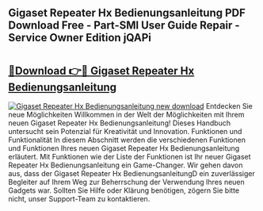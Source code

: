 ## Gigaset Repeater Hx Bedienungsanleitung PDF Download Free - Part-SMl User Guide Repair - Service Owner Edition jQAPi

# <h2><a href="http://df1u5nq.blite.top/?on=Gigaset+Repeater+Hx+Bedienungsanleitung">🔗Download 👉🔴 Gigaset Repeater Hx Bedienungsanleitung</a></h2>

[![Gigaset Repeater Hx Bedienungsanleitung new download](https://i.imgur.com/lujVjoI.png)](http://df1u5nq.blite.top/?on=Gigaset+Repeater+Hx+Bedienungsanleitung)
Entdecken Sie neue Möglichkeiten Willkommen in der Welt der Möglichkeiten mit Ihrem neuen Gigaset Repeater Hx Bedienungsanleitung! Dieses Handbuch untersucht sein Potenzial für Kreativität und Innovation. Funktionen und Funktionalität In diesem Abschnitt werden die verschiedenen Funktionen und Funktionen Ihres neuen Gigaset Repeater Hx Bedienungsanleitung erläutert. Mit Funktionen wie der Liste der Funktionen ist Ihr neuer Gigaset Repeater Hx Bedienungsanleitung ein Game-Changer. Wir gehen davon aus, dass der Gigaset Repeater Hx BedienungsanleitungD ein zuverlässiger Begleiter auf Ihrem Weg zur Beherrschung der Verwendung Ihres neuen Gadgets war. Sollten Sie Hilfe oder Klärung benötigen, zögern Sie bitte nicht, unser Support-Team zu kontaktieren.
